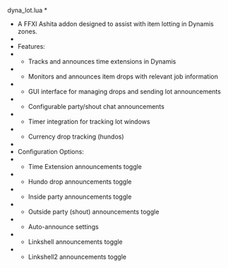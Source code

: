 dyna_lot.lua
* 
* A FFXI Ashita addon designed to assist with item lotting in Dynamis zones.
*
* Features:
* - Tracks and announces time extensions in Dynamis
* - Monitors and announces item drops with relevant job information
* - GUI interface for managing drops and sending lot announcements
* - Configurable party/shout chat announcements
* - Timer integration for tracking lot windows
* - Currency drop tracking (hundos)
*
* Configuration Options:
* - Time Extension announcements toggle
* - Hundo drop announcements toggle
* - Inside party announcements toggle 
* - Outside party (shout) announcements toggle
* - Auto-announce settings
* - Linkshell announcements toggle
* - Linkshell2 announcements toggle
